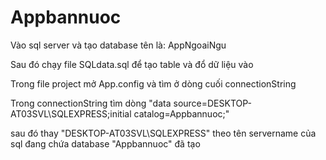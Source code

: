 # Appbannuoc

Vào sql server và tạo database tên là: AppNgoaiNgu

Sau đó chạy file SQLdata.sql để tạo table và đổ dữ liệu vào

Trong file project mở App.config và tìm ở dòng cuối connectionString

Trong connectionString tìm dòng "data source=DESKTOP-AT03SVL\SQLEXPRESS;initial catalog=Appbannuoc;"

sau đó thay "DESKTOP-AT03SVL\SQLEXPRESS" theo tên servername của sql đang chứa database "Appbannuoc" đã tạo
